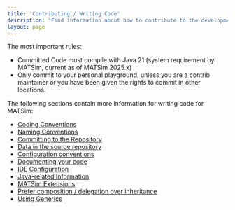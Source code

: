 ```yaml
---
title: 'Contributing / Writing Code'
description: 'Find information about how to contribute to the development of MATSim'
layout: page
---
```


The most important rules:

- Committed Code must compile with Java 21 (system requirement by MATSim, current as of MATSim 2025.x)
- Only commit to your personal playground, unless you are a contrib maintainer or you have been given the rights to commit in other locations.

The following sections contain more information for writing code for MATSim:

- [Coding Conventions](/docs/devguide/conventions)
- [Naming Conventions](/docs/devguide/naming-conventions)
- [Committing to the Repository](/docs/devguide/commit-rules)
- [Data in the source repository](/docs/devguide/data-in-source-repository)
- [Configuration conventions](/docs/devguide/configuration-conventions)
- [Documenting your code](/docs/devguide/documenting-your-code)
- [IDE Configuration](/docs/devguide/ide-configuration)
- [Java-related Information](/docs/devguide/java)
- [MATSim Extensions](/docs/contributing/extensions)
- [Prefer composition / delegation over inheritance](/docs/devguide/prefer-composition-and-delegation-over-inheritance)
- [Using Generics](/docs/devguide/using-generics)
